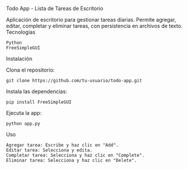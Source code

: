 Todo App - Lista de Tareas de Escritorio

Aplicación de escritorio para gestionar tareas diarias. Permite agregar, editar, completar y eliminar tareas, con persistencia en archivos de texto.
Tecnologías

    Python
    FreeSimpleGUI

Instalación

Clona el repositorio:

    git clone https://github.com/tu-usuario/todo-app.git

Instala las dependencias:

    pip install FreeSimpleGUI

Ejecuta la app:

    python app.py

Uso

    Agregar tarea: Escribe y haz clic en "Add".
    Editar tarea: Selecciona y edita.
    Completar tarea: Selecciona y haz clic en "Complete".
    Eliminar tarea: Selecciona y haz clic en "Delete".
